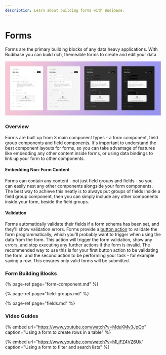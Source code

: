 ```yaml
---
description: Learn about building forms with Budibase.
---
```


# Forms

Forms are the primary building blocks of any data heavy applications. With Budibase you can build rich, themeable forms to create and edit your data.

![Forms built with Budibase](../../.gitbook/assets/107370499-f9b90880-6ada-11eb-8f9c-caafc8729d73.png)

### Overview

Forms are built up from 3 main component types - a form component, field group components and field components. It's important to understand the best component layouts for forms, so you can take advantage of features like embedding any other content inside forms, or using data bindings to link up your form to other components.

#### Embedding Non-Form Content

Forms can contain any content - not just field groups and fields - so you can easily nest any other components alongside your form components. The best way to achieve this neatly is to always put groups of fields inside a field group component, then you can simply include any other components inside your form, beside the field groups.

#### Validation

Forms automatically validate their fields if a form schema has been set, and they'll show validation errors. Forms provide a [button action](../actions.md) to validate the form programmatically, which you'll probably want to trigger when using the data from the form. This action will trigger the form validation, show any errors, and stop executing any further actions if the form is invalid. The recommended way to use this is for your first button action to be validating the form, and the second action to be performing your task - for example saving a row. This ensures only valid forms will be submitted.

### Form Building Blocks

{% page-ref page="form-component.md" %}

{% page-ref page="field-groups.md" %}

{% page-ref page="fields.md" %}

### Video Guides

{% embed url="https://www.youtube.com/watch?v=MduKMv3JpQo" caption="Using a form to create rows in a table" %}

{% embed url="https://www.youtube.com/watch?v=MLjFZ4VZ6Uk" caption="Using a form to filter and search lists" %}



 

